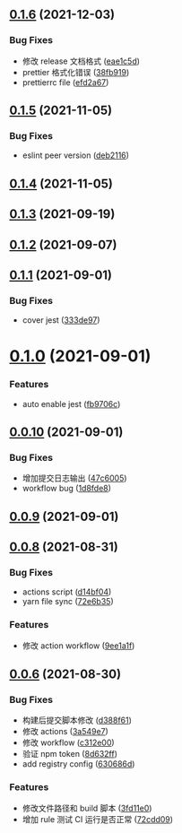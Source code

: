 ## [0.1.6](https://github.com/lark-org/eslint-config-lark/compare/v0.1.5...v0.1.6) (2021-12-03)

### Bug Fixes

- 修改 release 文档格式 ([eae1c5d](https://github.com/lark-org/eslint-config-lark/commit/eae1c5d95fb43e71f81f2535e97086b33b8e5365))
- prettier 格式化错误 ([38fb919](https://github.com/lark-org/eslint-config-lark/commit/38fb9198782fbe69effa535e83d8c721cd575717))
- prettierrc file ([efd2a67](https://github.com/lark-org/eslint-config-lark/commit/efd2a67801914f23fa618ab3659bce4e42dfd7b4))

## [0.1.5](https://github.com/lark-org/eslint-config-lark/compare/v0.1.4...v0.1.5) (2021-11-05)

### Bug Fixes

- eslint peer version ([deb2116](https://github.com/lark-org/eslint-config-lark/commit/deb21168029c1de8fb7a6ac97584c7ad6fdba7d3))

## [0.1.4](https://github.com/lark-org/eslint-config-lark/compare/v0.1.3...v0.1.4) (2021-11-05)

## [0.1.3](https://github.com/lark-org/eslint-config-lark/compare/v0.1.2...v0.1.3) (2021-09-19)

## [0.1.2](https://github.com/lark-org/eslint-config-lark/compare/v0.1.1...v0.1.2) (2021-09-07)

## [0.1.1](https://github.com/lark-org/eslint-config-lark/compare/v0.1.0...v0.1.1) (2021-09-01)

### Bug Fixes

- cover jest ([333de97](https://github.com/lark-org/eslint-config-lark/commit/333de972aeb81fc6758d6045aac67763a2b7d033))

# [0.1.0](https://github.com/lark-org/eslint-config-lark/compare/v0.0.10...v0.1.0) (2021-09-01)

### Features

- auto enable jest ([fb9706c](https://github.com/lark-org/eslint-config-lark/commit/fb9706c4669ee3b0d30c39c9249b86a952e65595))

## [0.0.10](https://github.com/lark-org/eslint-config-lark/compare/v0.0.9...v0.0.10) (2021-09-01)

### Bug Fixes

- 增加提交日志输出 ([47c6005](https://github.com/lark-org/eslint-config-lark/commit/47c60050d1fc628c60db90db8dfd2dcae39caac9))
- workflow bug ([1d8fde8](https://github.com/lark-org/eslint-config-lark/commit/1d8fde8936e3ce95c55779d9f903624d969b6025))

## [0.0.9](https://github.com/lark-org/eslint-config-lark/compare/v0.0.9...v0.0.10) (2021-09-01)

## [0.0.8](https://github.com/lark-org/eslint-config-lark/compare/v0.0.9...v0.0.10) (2021-08-31)

### Bug Fixes

- actions script ([d14bf04](https://github.com/lark-org/eslint-config-lark/commit/d14bf04359c42a8b8b40db5d377890a2012535c6))
- yarn file sync ([72e6b35](https://github.com/lark-org/eslint-config-lark/commit/72e6b359d348e859bce0c0e7181ce65ea0da920b))

### Features

- 修改 action workflow ([9ee1a1f](https://github.com/lark-org/eslint-config-lark/commit/9ee1a1f7d1455ae1e10498049139dce2c4f5e011))

## [0.0.6](https://github.com/lark-org/eslint-config-lark/compare/v0.0.9...v0.0.10) (2021-08-30)

### Bug Fixes

- 构建后提交脚本修改 ([d388f61](https://github.com/lark-org/eslint-config-lark/commit/d388f61fffd384f03a5508cbd326359427e92530))
- 修改 actions ([3a549e7](https://github.com/lark-org/eslint-config-lark/commit/3a549e751cad5691880fdd55ea0550b5ab28b6b4))
- 修改 workflow ([c312e00](https://github.com/lark-org/eslint-config-lark/commit/c312e00c3b0540e905de43b5063a5728cc013abf))
- 验证 npm token ([8d632ff](https://github.com/lark-org/eslint-config-lark/commit/8d632ffd514ce9700186bb96ea6a28b37c8a7efb))
- add registry config ([630686d](https://github.com/lark-org/eslint-config-lark/commit/630686d19c68528f0699905869659d0a81de07a2))

### Features

- 修改文件路径和 build 脚本 ([3fd11e0](https://github.com/lark-org/eslint-config-lark/commit/3fd11e03381208f2ff8a06e53c159b090fb3e5f6))
- 增加 rule 测试 CI 运行是否正常 ([72cdd09](https://github.com/lark-org/eslint-config-lark/commit/72cdd099b874d091bc0eb7f7df2347d5b096d908))
